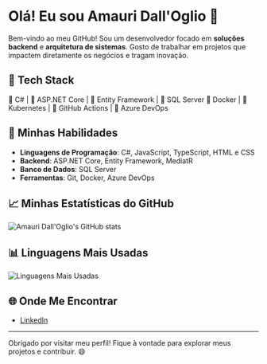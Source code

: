 # Olá! Eu sou Amauri Dall'Oglio 👋

Bem-vindo ao meu GitHub! Sou um desenvolvedor focado em **soluções backend** e **arquitetura de sistemas**. Gosto de trabalhar em projetos que impactem diretamente os negócios e tragam inovação.

## 🚀 Tech Stack
🔹 C# | 🔹 ASP.NET Core | 🔹 Entity Framework | 🔹 SQL Server  🔹 Docker | 🔹 Kubernetes | 🔹 GitHub Actions | 🔹 Azure DevOps

## 🚀 Minhas Habilidades

- **Linguagens de Programação**: C#, JavaScript, TypeScript, HTML e CSS
- **Backend**: ASP.NET Core, Entity Framework, MediatR
- **Banco de Dados**: SQL Server
- **Ferramentas**: Git, Docker, Azure DevOps



## 📈 Minhas Estatísticas do GitHub

![Amauri Dall'Oglio's GitHub stats](https://github-readme-stats.vercel.app/api?username=AmauriDallOglio&show_icons=true&theme=radical)

## 📊 Linguagens Mais Usadas

![Linguagens Mais Usadas](https://github-readme-stats.vercel.app/api/top-langs/?username=AmauriDallOglio&layout=compact&theme=radical)

## 🌐 Onde Me Encontrar

- [LinkedIn](https://github.com/AmauriDallOglio)


---

Obrigado por visitar meu perfil! Fique à vontade para explorar meus projetos e contribuir. 😄
